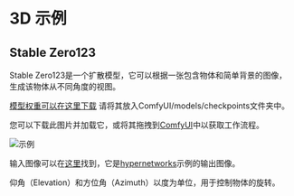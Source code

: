 # 3D 示例

## Stable Zero123

Stable Zero123是一个扩散模型，它可以根据一张包含物体和简单背景的图像，生成该物体从不同角度的视图。

[模型权重可以在这里下载](https://huggingface.co/stabilityai/stable-zero123/blob/main/stable_zero123.ckpt) 请将其放入ComfyUI/models/checkpoints文件夹中。

您可以下载此图片并加载它，或将其拖拽到[ComfyUI](https://github.com/comfyanonymous/ComfyUI)中以获取工作流程。

![示例](stable_zero123_example.png)

输入图像可以在[这里](../hypernetworks/hypernetwork_example_output.png)找到，它是[hypernetworks](../hypernetworks)示例的输出图像。

仰角（Elevation）和方位角（Azimuth）以度为单位，用于控制物体的旋转。
